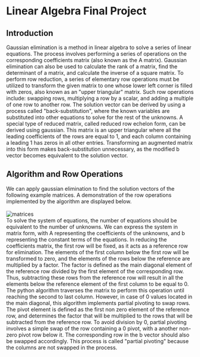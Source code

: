 # Linear Algebra Final Project

## Introduction
Gaussian elimination is a method in linear algebra to solve a series of linear equations. The process involves performing a series of operations on the corresponding coefficients matrix (also known as the A matrix). Gaussian elimination can also be used to calculate the rank of a matrix, find the determinant of a matrix, and calculate the inverse of a square matrix. To perform row reduction, a series of elementary row operations must be utilized to transform the given matrix to one whose lower left corner is filled with zeros, also known as an "upper triangular" matrix. Such row operations include: swapping rows, multiplying a row by a scalar, and adding a multiple of one row to another row. The solution vector can be derived by using a process called "back-substitution", where the known variables are substituted into other equations to solve for the rest of the unknowns. A special type of reduced matrix, called reduced row echelon form, can be derived using gaussian. This matrix is an upper triangular where all the leading coefficients of the rows are equal to 1, and each column containing a leading 1 has zeros in all other entries. Transforming an augmented matrix into this form makes back-substitution unnecessary, as the modified b vector becomes equivalent to the solution vector.  

## Algorithm and Row Operations
We can apply gaussian elimination to find the solution vectors of the following example matrices. A demonstration of the row operations implemented by the algorithm are displayed below. 
<br/>
<br/>
![matrices](https://raw.github.com/wnam98/MATH201Final/master/imgs/matrices.PNG "matrices") 
<br/>
To solve the system of equations, the number of equations should be equivalent to the number of unknowns. We can express the system in matrix form, with A representing the coefficients of the unknowns, and b representing the constant terms of the equations. In reducing the coefficients matrix, the first row will be fixed, as it acts as a reference row for elimination. The elements of the first column below the first row will be transformed to zero, and the elements of the rows below the reference are multiplied by a factor. The factor is defined as the main diagonal element of the reference row divided by the first element of the corresponding row. Thus, subtracting these rows from the reference row will result in all the elements below the reference element of the first column to be equal to 0. The python algorithm traverses the matrix to perform this operation until reaching the second to last column. 
However, in case of 0 values located in the main diagonal, this algorithm implements partial pivoting to swap rows. The pivot element is defined as the first non zero element of the reference row, and determines the factor that will be multiplied to the rows that will be subtracted from the reference row. To avoid division by 0, partial pivoting involves a simple swap of the row containing a 0 pivot, with a another non-zero pivot row below it. The corresponding row in the b vector should also be swapped accordingly. This process is called "partial pivoting" because the columns are not swapped in the process.


    

